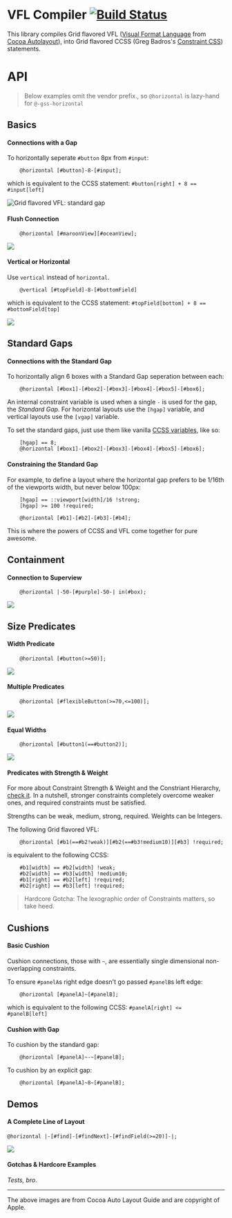VFL Compiler [![Build Status](https://travis-ci.org/the-gss/vfl-compiler.png?branch=master)](https://travis-ci.org/the-gss/vfl-compiler)
=============

This library compiles Grid flavored VFL ([Visual Format Language](http://developer.apple.com/library/ios/#documentation/UserExperience/Conceptual/AutolayoutPG/Articles/formatLanguage.html) from [Cocoa Autolayout](http://developer.apple.com/library/ios/#documentation/UserExperience/Conceptual/AutolayoutPG/Articles/formatLanguage.html)), into Grid flavored CCSS (Greg Badros's [Constraint CSS](http://citeseer.ist.psu.edu/viewdoc/summary?doi=10.1.1.101.4819)) statements.


# API

> Below examples omit the vendor prefix., so `@horizontal` is lazy-hand for `@-gss-horizontal`

## Basics

#### Connections with a Gap

To horizontally seperate `#button` 8px from `#input`:

```
    @horizontal [#button]-8-[#input];
```

which is equivalent to the CCSS statement: `#button[right] + 8 == #input[left]`

![Grid flavored VFL: standard gap](http://developer.apple.com/library/ios/documentation/UserExperience/Conceptual/AutolayoutPG/Art/standardSpace.png)

#### Flush Connection

```
    @horizontal [#maroonView][#oceanView];
```

![](http://developer.apple.com/library/ios/documentation/UserExperience/Conceptual/AutolayoutPG/Art/flushViews.png)

#### Vertical or Horizontal

Use `vertical` instead of `horizontal`.

```
    @vertical [#topField]-8-[#bottomField]
```

which is equivalent to the CCSS statement: `#topField[bottom] + 8 == #bottomField[top]`

![](http://developer.apple.com/library/ios/documentation/UserExperience/Conceptual/AutolayoutPG/Art/verticalLayout.png)

## Standard Gaps

#### Connections with the Standard Gap

To horizontally align 6 boxes with a Standard Gap seperation between each:

```
    @horizontal [#box1]-[#box2]-[#box3]-[#box4]-[#box5]-[#box6];
```

An internal constraint variable is used when a single `-` is used for the gap, the *Standard Gap*.  For horizontal layouts use the `[hgap]` variable, and vertical layouts use the `[vgap]` variable.

To set the standard gaps, just use them like vanilla [CCSS variables](), like so:

```
    [hgap] == 8;
    @horizontal [#box1]-[#box2]-[#box3]-[#box4]-[#box5]-[#box6];
```

#### Constraining the Standard Gap

For example, to define a layout where the horizontal gap prefers to be 1/16th of the viewports width, but never below 100px:

```
    [hgap] == ::viewport[width]/16 !strong;
    [hgap] >= 100 !required;

    @horizontal [#b1]-[#b2]-[#b3]-[#b4];
```

This is where the powers of CCSS and VFL come together for pure awesome.

## Containment

#### Connection to Superview

```
    @horizontal |-50-[#purple]-50-| in(#box);
```

![](http://developer.apple.com/library/ios/documentation/UserExperience/Conceptual/AutolayoutPG/Art/connectionToSuperview.png)

## Size Predicates

#### Width Predicate

```
    @horizontal [#button(>=50)];
```

![](http://developer.apple.com/library/ios/documentation/UserExperience/Conceptual/AutolayoutPG/Art/widthConstraint.png)

#### Multiple Predicates

```
    @horizontal [#flexibleButton(>=70,<=100)];
```

![](http://developer.apple.com/library/ios/documentation/UserExperience/Conceptual/AutolayoutPG/Art/multiplePredicates.png)

#### Equal Widths

```
    @horizontal [#button1(==#button2)];
```

![](http://developer.apple.com/library/ios/documentation/UserExperience/Conceptual/AutolayoutPG/Art/equalWidths.png)

#### Predicates with Strength & Weight

For more about Constraint Strength & Weight and the Constriant Hierarchy, [check it]().  In a nutshell, stronger constraints completely overcome weaker ones, and required constraints must be satisfied.

Strengths can be weak, medium, strong, required.  Weights can be Integers.

The following Grid flavored VFL:

```
    @horizontal [#b1(==#b2!weak)][#b2(==#b3!medium10)][#b3] !required;
```

is equivalent to the following CCSS:

```
    #b1[width] == #b2[width] !weak;
    #b2[width] == #b3[width] !medium10;
    #b1[right] == #b2[left] !required;
    #b2[right] == #b3[left] !required;
```

> Hardcore Gotcha: The lexographic order of Constraints matters, so take heed.

## Cushions

#### Basic Cushion

Cushion connections, those with `~`, are essentially single dimensional non-overlapping constraints.

To ensure `#panelA`s right edge doesn't go passed `#panelB`s left edge:

```
    @horizontal [#panelA]~[#panelB];
```

which is equivalent to the following CCSS: `#panelA[right] <= #panelB[left]`

#### Cushion with Gap

To cushion by the standard gap:

```
    @horizontal [#panelA]~-~[#panelB];
```

To cushion by an explicit gap:

```
    @horizontal [#panelA]~8~[#panelB];
```

## Demos

#### A Complete Line of Layout

```
@horizontal |-[#find]-[#findNext]-[#findField(>=20)]-|;
```

![](http://developer.apple.com/library/ios/documentation/UserExperience/Conceptual/AutolayoutPG/Art/completeLayout.png)


#### Gotchas & Hardcore Examples

*Tests, bro*.  

----------------------

The above images are from Cocoa Auto Layout Guide and are copyright of Apple.

